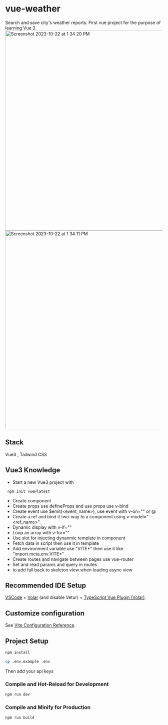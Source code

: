 # vue-weather
Search and save city's weather reports.
First vue project for the purpose of learning Vue 3.
<img width="639" alt="Screenshot 2023-10-22 at 1 34 20 PM" src="https://github.com/hitpoint6/vue-weather/assets/62563309/523201e6-5b31-491d-abd7-930f1c80a475">
<img width="636" alt="Screenshot 2023-10-22 at 1 34 11 PM" src="https://github.com/hitpoint6/vue-weather/assets/62563309/7017dc33-1536-4cd0-8dea-97a3d72fae52">


## Stack

Vue3 , Tailwind CSS

## Vue3 Knowledge

- Start a new Vue3 project with

```
 npm init vue@latest
```

- Create component
- Create props use defineProps and use props use v-bind
- Create event use $emit(<event_name>), use event with v-on="" or @
- Create a ref and bind it two-way to a component using v-model="<ref_name>".
- Dynamic display with v-if=""
- Loop an array with v-for=""
- Use slot for injecting dynanmic template in component
- Fetch data in script then use it in template
- Add environment variable use "VITE*" then use it like "import.meta.env.VITE*"
- Create routes and navigate between pages use vue-router
- Set and read params and query in routes
- <Suspend> to add fall back to skeleton view when loading async view

## Recommended IDE Setup

[VSCode](https://code.visualstudio.com/) + [Volar](https://marketplace.visualstudio.com/items?itemName=Vue.volar) (and disable Vetur) + [TypeScript Vue Plugin (Volar)](https://marketplace.visualstudio.com/items?itemName=Vue.vscode-typescript-vue-plugin).

## Customize configuration

See [Vite Configuration Reference](https://vitejs.dev/config/).

## Project Setup

```sh
npm install
```

```sh
cp .env.example .env
```

Then add your api keys

### Compile and Hot-Reload for Development

```sh
npm run dev
```

### Compile and Minify for Production

```sh
npm run build
```
